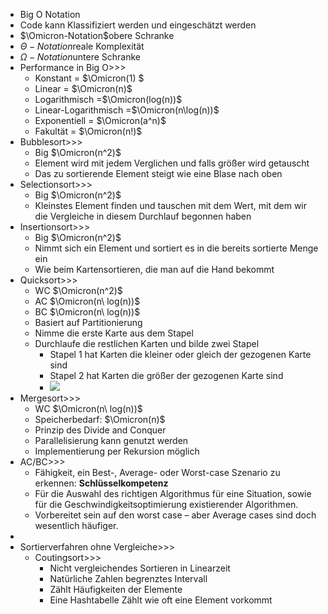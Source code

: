 - Big O Notation
- Code kann Klassifiziert werden und eingeschätzt werden
- $\Omicron-Notation$obere Schranke
- $\Theta-Notation$reale Komplexität
- $\Omega-Notation$untere Schranke
- Performance in Big O>>>
    - Konstant = $\Omicron(1) $
    - Linear = $\Omicron(n)$
    - Logarithmisch =$\Omicron(log(n))$
    - Linear-Logarithmisch =$\Omicron(n\log(n))$
    - Exponentiell = $\Omicron(a^n)$
    - Fakultät = $\Omicron(n!)$
- Bubblesort>>>
    - Big $\Omicron(n^2)$
    - Element wird mit jedem Verglichen und falls größer wird getauscht
    - Das zu sortierende Element steigt wie eine Blase nach oben
- Selectionsort>>>
    - Big $\Omicron(n^2)$
    - Kleinstes Element finden und tauschen mit dem Wert, mit dem wir die Vergleiche in diesem Durchlauf begonnen haben
- Insertionsort>>>
    - Big $\Omicron(n^2)$
    - Nimmt sich ein Element und sortiert es in die bereits sortierte Menge ein
    - Wie beim Kartensortieren, die man auf die Hand bekommt
- Quicksort>>>
    - WC $\Omicron(n^2)$
    - AC $\Omicron(n\ log(n))$
    - BC $\Omicron(n\ log(n))$
    - Basiert auf Partitionierung
    - Nimme die erste Karte aus dem Stapel
    - Durchlaufe die restlichen Karten und bilde zwei Stapel
        - Stapel 1 hat Karten die kleiner oder gleich der gezogenen Karte sind
        - Stapel 2 hat Karten die größer der gezogenen Karte sind
        - ![](https://remnote-user-data.s3.amazonaws.com/ikePP7Hi0vdMbhIlDtQe_S0mw2Q2QlbFC6PajDmgbzwEsnasMTqLRvK0jlItRETvIaadnHkKDEiUB96PR9U1l_htQpCAOyUsTGswCgXEOFqSDsfUzdbxjE4qcmQ0Cy9C.png)
- Mergesort>>>
    - WC $\Omicron(n\ log(n))$
    - Speicherbedarf: $\Omicron(n)$
    - Prinzip des Divide and Conquer
    - Parallelisierung kann genutzt werden
    - Implementierung per Rekursion möglich
- AC/BC>>>
    - Fähigkeit, ein Best-, Average- oder Worst-case Szenario zu erkennen: **Schlüsselkompetenz**
    - Für die Auswahl des richtigen Algorithmus für eine Situation, sowie für die Geschwindigkeitsoptimierung existierender Algorithmen.
    - Vorbereitet sein auf den worst case – aber Average cases sind doch wesentlich häufiger.
- 
- Sortierverfahren ohne Vergleiche>>>
    - Coutingsort>>>
        - Nicht vergleichendes Sortieren in Linearzeit
        - Natürliche Zahlen begrenztes Intervall
        - Zählt Häufigkeiten der Elemente
        - Eine Hashtabelle Zählt wie oft eine Element vorkommt
